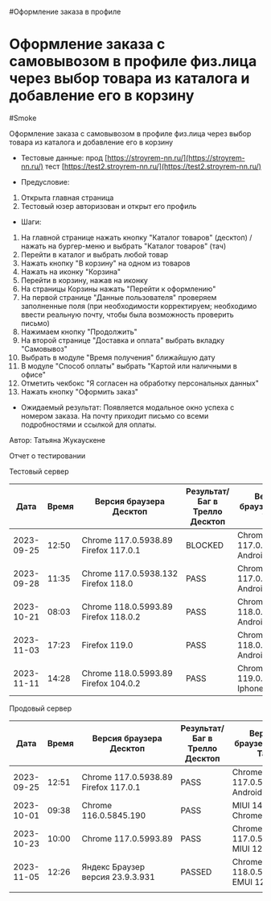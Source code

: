 #Оформление заказа в профиле
# Оформление заказа с самовывозом в профиле физ.лица через выбор товара из каталога и добавление его в корзину
#Smoke

Оформление заказа с самовывозом в профиле физ.лица через выбор товара из каталога и добавление его в корзину

* Тестовые данные: прод [https://stroyrem-nn.ru/](https://stroyrem-nn.ru/) тест [https://test2.stroyrem-nn.ru/](https://test2.stroyrem-nn.ru/)
  
* Предусловие: 
1. Открыта главная страница 
2. Тестовый юзер авторизован и открыт его профиль

* Шаги:
1. На главной странице нажать кнопку "Каталог товаров" (десктоп) / нажать на бургер-меню и выбрать "Каталог товаров" (тач)
2. Перейти в каталог и выбрать любой товар
3. Нажать кнопку "В корзину" на одном из товаров
4. Нажать на иконку "Корзина"
5. Перейти в корзину, нажав на иконку
6. На страницы Корзины нажать "Перейти к оформлению"
7. На первой странице "Данные пользователя" проверяем заполненные поля (при необходимости корректируем; необходимо ввести реальную почту, чтобы была возможность проверить письмо)
8. Нажимаем кнопку "Продолжить"
9. На второй странице "Доставка и оплата" выбрать вкладку "Самовывоз"
10. Выбрать в модуле "Время получения" ближайшую дату
11. В модуле "Способ оплаты" выбрать "Картой или наличными в офисе"
12. Отметить чекбокс "Я согласен на обработку персональных данных"
13. Нажать кнопку "Оформить заказ"

* Ожидаемый результат:
  Появляется модальное окно успеха с номером заказа. На почту приходит письмо со всеми подробностями и ссылкой для оплаты.

Автор: Татьяна Жукаускене

Отчет о тестировании

Тестовый сервер

| Дата       | Время | Версия браузера Десктоп              | Результат/Баг в Трелло Десктоп | Версия браузера и ОС Тач         | Результат/Баг в Трелло Тач | Дата релиза | QA      |
| ---------- | ----- | ---------| ---------- | --------- | -------- | ----------- | ------- |
| 2023-09-25 | 12:50 | Chrome 117.0.5938.89 Firefox 117.0.1 | BLOCKED  | Chrome 117.0.5938.60, Android 10 | BLOCKED | 17.09.2023  | Татьяна |
|2023-09-28|11:35|Chrome 117.0.5938.132 Firefox 118.0|PASS|Chrome 117.0.5938.60, Android 10|PASS| 17.09.2023|Татьяна  |
|2023-10-21|08:03|Chrome 118.0.5993.89 Firefox 118.0.2|PASS|Chrome 118.0.5993.80, Android 13|PASS |19.10.2023 | Юлия |
|2023-11-03| 17:23 | Firefox 119.0 | PASS | Chrome 118.0.5993.111 Android 13 | PASS | 02.11.2023 | ЮлияМихайлова |
| 2023-11-11 | 14:28     |  Chrome 118.0.5993.89              Firefox 104.0.2                      |PASS                            | Chrome 119.0.6045.41, Iphone 11 | PASS |     11.11.2023        |  Тимофей   |

Продовый сервер

| Дата       | Время | Версия браузера Десктоп              | Результат/Баг в Трелло Десктоп | Версия браузера и ОС Тач         | Результат/Баг в Трелло Тач | Дата релиза | QA      |
| ---------- | ----- | ---------| ---------- | --------- | -------- | ----------- | ------- |
| 2023-09-25 | 12:51 | Chrome 117.0.5938.89 Firefox 117.0.1 | PASS                           | Chrome 117.0.5938.60, Android 10 | PASS                       | 17.09.2023  | Татьяна |
|2023-10-01 | 09:38 | Chrome  116.0.5845.190  | PASS  |  MIUI 14.0.2 Chrome   | PASS | 01.10.23| Алёна |
| 2023-10-23 | 10:00 | Chrome 117.0.5993.89 | PASS | Chrome 117.0.5938.60 MIUI 12.5.13 | PASS | 22.10.2023  | Надежда А. | 
| 2023-11-05 | 12:26 | Яндекс Браузер версия 23.9.3.931 | PASSED | Chrome версия 118.0.5993.111 EMUI 12.0.0 | PASSED  | 2023-11-05 | Елена |
|            |       |                                      |                                |                                  |                            |             |         |
